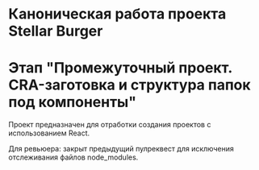 # Каноническая работа проекта Stellar Burger
# Этап "Промежуточный проект. CRA-заготовка и структура папок под компоненты"

Проект предназначен для отработки создания проектов с использованием React.


Для ревьюера: закрыт предыдущий пулреквест для исключения отслеживания файлов node_modules.
